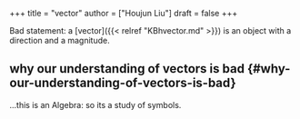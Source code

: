 +++
title = "vector"
author = ["Houjun Liu"]
draft = false
+++

Bad statement: a [vector]({{< relref "KBhvector.md" >}}) is an object with a direction and a magnitude.


## why our understanding of vectors is bad {#why-our-understanding-of-vectors-is-bad}

...this is an Algebra: so its a study of symbols.